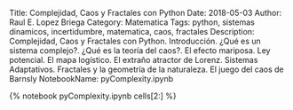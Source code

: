 Title: Complejidad, Caos y Fractales con Python
Date: 2018-05-03
Author: Raul E. Lopez Briega
Category: Matematica
Tags: python, sistemas dinamicos, incertidumbre, matematica, caos, fractales
Description: Complejidad, Caos y Fractales con Python. Introducción. ¿Qué es un sistema complejo?. ¿Qué es la teoría del caos?. El efecto mariposa. Ley potencial. El mapa logístico. El extraño atractor de Lorenz. Sistemas Adaptativos. Fractales y la geometría de la naturaleza. El juego del caos de Barnsly
NotebookName: pyComplexity.ipynb

{% notebook pyComplexity.ipynb cells[2:] %}
